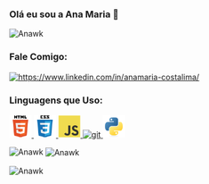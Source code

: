 ### Olá eu sou a Ana Maria 👋

<p align="left"> <img src="https://komarev.com/ghpvc/?username=Anawk&label=Profile%20views&color=0e75b6&style=flat" alt="Anawk" /> </p>

<h3 align="left">Fale Comigo:</h3>
<p align="left">
<a href="https://linkedin.com/in/[https://www.linkedin.com/in/anamaria-costalima/]" target="blank"><img align="center" src="https://raw.githubusercontent.com/rahuldkjain/github-profile-readme-generator/master/src/images/icons/Social/linked-in-alt.svg" alt="https://www.linkedin.com/in/anamaria-costalima/" height="30" width="40" /></a>
</p>

<h3 align="left">Linguagens que Uso:</h3>
<p align="left">
<a href="https://www.w3.org/html/" target="_blank"> <img src="https://raw.githubusercontent.com/devicons/devicon/master/icons/html5/html5-original-wordmark.svg" alt="html5" width="40" height="40"/> </a>
<a href="https://www.w3schools.com/css/" target="_blank"> <img src="https://raw.githubusercontent.com/devicons/devicon/master/icons/css3/css3-original-wordmark.svg" alt="css3" width="40" height="40"/> </a>
<a href="https://developer.mozilla.org/en-US/docs/Web/JavaScript" target="_blank"> <img src="https://raw.githubusercontent.com/devicons/devicon/master/icons/javascript/javascript-original.svg" alt="javascript" width="40" height="40"/> </a>
<a href="https://git-scm.com/" target="_blank"> <img src="https://www.vectorlogo.zone/logos/git-scm/git-scm-icon.svg" alt="git" width="40" height="40"/> </a>
<a href="https://www.python.org" target="_blank"> <img src="https://raw.githubusercontent.com/devicons/devicon/master/icons/python/python-original.svg" alt="python" width="40" height="40"/> </a>
</p>

<p><img align="left" src="https://github-readme-stats.vercel.app/api/top-langs?username=Anawk&show_icons=true&locale=en&layout=compact" alt="Anawk" /></p>

<p>&nbsp;<img align="center" src="https://github-readme-stats.vercel.app/api?username=Anawk&show_icons=true&locale=en" alt="Anawk" /></p>

<p><img align="center" src="https://github-readme-streak-stats.herokuapp.com/?user=Anawk&" alt="Anawk" /></p>
